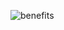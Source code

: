 ![benefits](https://user-images.githubusercontent.com/37185061/137826309-f395499f-cfe4-4589-8c27-7a2e07f2ef04.png)
